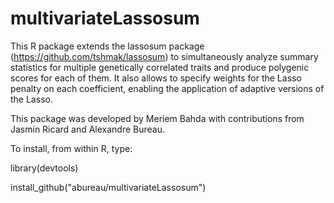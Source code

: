 # multivariateLassosum

This R package extends the lassosum package (https://github.com/tshmak/lassosum) to simultaneously analyze summary statistics for multiple genetically correlated traits and produce polygenic scores for each of them. It also allows to specify weights for the Lasso penalty on each coefficient, enabling the application of adaptive versions of the Lasso.

This package was developed by Meriem Bahda with contributions from Jasmin Ricard and Alexandre Bureau.

To install, from within R, type:

library(devtools)

install_github("abureau/multivariateLassosum")
